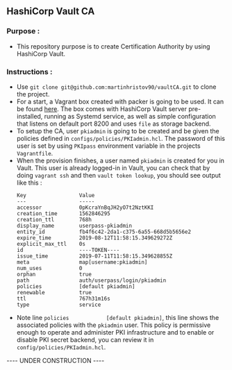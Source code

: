 ## HashiCorp Vault CA

### Purpose :

- This repository purpose is to create Certification Authority by using HashiCorp Vault.

### Instructions :

- Use `git clone git@github.com:martinhristov90/vaultCA.git` to clone the project.
- For a start, a Vagrant box created with packer is going to be used. It can be found [here](https://github.com/martinhristov90/packerVault). The box comes with HashiCorp Vault server pre-installed, running as Systemd service, as well as simple configuration that listens on default port 8200 and uses `file` as storage backend.
- To setup the CA, user `pkiadmin` is going to be created and be given the policies defined in `configs/policies/PKIadmin.hcl`. The password of this user is set by using `PKIpass` environment variable in the projects `Vagrantfile`.
- When the provision finishes, a user named `pkiadmin` is created for you in Vault. This user is already logged-in in Vault, you can check that by doing `vagrant ssh` and then `vault token lookup`, you should see output like this :
    ```
    Key                 Value
    ---                 -----
    accessor            0pKcraYnBqJH2yO7t2NztKKI
    creation_time       1562846295
    creation_ttl        768h
    display_name        userpass-pkiadmin
    entity_id           fb4f6c42-2da1-c375-6a55-668d5b5656e2
    expire_time         2019-08-12T11:58:15.349629272Z
    explicit_max_ttl    0s
    id                  ----TOKEN----
    issue_time          2019-07-11T11:58:15.349628855Z
    meta                map[username:pkiadmin]
    num_uses            0
    orphan              true
    path                auth/userpass/login/pkiadmin
    policies            [default pkiadmin]
    renewable           true
    ttl                 767h31m16s
    type                service
    ```
- Note line `policies            [default pkiadmin]`, this line shows the associated policies with the `pkiadmin` user. This policy is permissive enough to operate and administer PKI infrastructure and to enable or disable PKI secret backend, you can review it in `config/policies/PKIadmin.hcl`.



---- UNDER CONSTRUCTION ----


